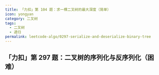 ```yaml
---
title: 「力扣」第 104 题：求一棵二叉树的最大深度（简单）
icon: yongyan
category: 二叉树
tags:
  - 二叉树
  - 递归
permalink: leetcode-algo/0297-serialize-and-deserialize-binary-tree
---
```


## 「力扣」第 297 题：二叉树的序列化与反序列化（困难）

